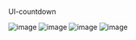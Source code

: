 UI-countdown

![image](https://user-images.githubusercontent.com/59821534/201112493-97eebc8d-4873-4364-b187-d0fd126c8ba1.png)
![image](https://user-images.githubusercontent.com/59821534/201112522-ae111eb1-db60-4f79-8b52-1e3fc931e1dd.png)
![image](https://user-images.githubusercontent.com/59821534/201112553-06cb7d44-84e7-44b6-ac1f-dff66a1367c3.png)
![image](https://user-images.githubusercontent.com/59821534/201112589-58e4a02b-fc54-4902-9c44-caedded8768c.png)

